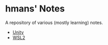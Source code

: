# hmans' Notes

A repository of various (mostly learning) notes.

- [Unity](unity.md)
- [WSL2](wsl2.md)
